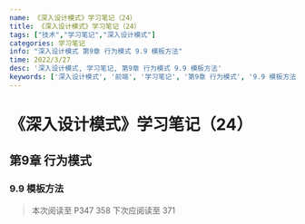 ```yaml
---
name: 《深入设计模式》学习笔记（24）
title: 《深入设计模式》学习笔记（24）
tags: ["技术","学习笔记","深入设计模式"]
categories: 学习笔记
info: "深入设计模式 第9章 行为模式 9.9 模板方法"
time: 2022/3/27
desc: '深入设计模式, 学习笔记, 第9章 行为模式 9.9 模板方法'
keywords: ['深入设计模式', '前端', '学习笔记', '第9章 行为模式', '9.9 模板方法']
---
```


# 《深入设计模式》学习笔记（24）

## 第9章 行为模式

### 9.9 模板方法



> 本次阅读至 P347 358 下次应阅读至 371